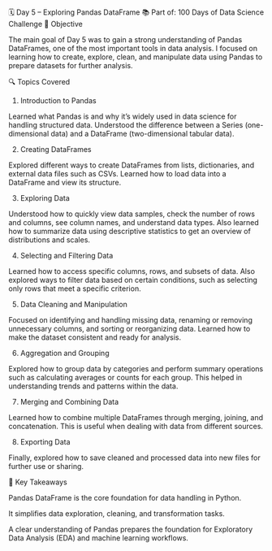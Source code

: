 🗓️ Day 5 – Exploring Pandas DataFrame
📚 Part of: 100 Days of Data Science Challenge
🧠 Objective

The main goal of Day 5 was to gain a strong understanding of Pandas DataFrames, one of the most important tools in data analysis. I focused on learning how to create, explore, clean, and manipulate data using Pandas to prepare datasets for further analysis.

🔍 Topics Covered
1. Introduction to Pandas

Learned what Pandas is and why it’s widely used in data science for handling structured data. Understood the difference between a Series (one-dimensional data) and a DataFrame (two-dimensional tabular data).

2. Creating DataFrames

Explored different ways to create DataFrames from lists, dictionaries, and external data files such as CSVs. Learned how to load data into a DataFrame and view its structure.

3. Exploring Data

Understood how to quickly view data samples, check the number of rows and columns, see column names, and understand data types. Also learned how to summarize data using descriptive statistics to get an overview of distributions and scales.

4. Selecting and Filtering Data

Learned how to access specific columns, rows, and subsets of data. Also explored ways to filter data based on certain conditions, such as selecting only rows that meet a specific criterion.

5. Data Cleaning and Manipulation

Focused on identifying and handling missing data, renaming or removing unnecessary columns, and sorting or reorganizing data. Learned how to make the dataset consistent and ready for analysis.

6. Aggregation and Grouping

Explored how to group data by categories and perform summary operations such as calculating averages or counts for each group. This helped in understanding trends and patterns within the data.

7. Merging and Combining Data

Learned how to combine multiple DataFrames through merging, joining, and concatenation. This is useful when dealing with data from different sources.

8. Exporting Data

Finally, explored how to save cleaned and processed data into new files for further use or sharing.

🧩 Key Takeaways

Pandas DataFrame is the core foundation for data handling in Python.

It simplifies data exploration, cleaning, and transformation tasks.

A clear understanding of Pandas prepares the foundation for Exploratory Data Analysis (EDA) and machine learning workflows.
